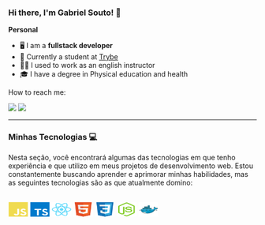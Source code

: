### Hi there, I'm Gabriel Souto! 👋

**Personal**
- 🖥️ I am a **fullstack developer**
- 📖 Currently a student at [Trybe](https://www.betrybe.com/)
- 👨‍🏫 I used to work as an english instructor
- 🎓 I have a  degree in Physical education and health

<div> 
  <p>How to reach me:</p>
  <a href = "mailto:soutogabriel04@gmail.com"><img src="https://img.shields.io/badge/-Gmail-%23333?style=for-the-badge&logo=gmail&logoColor=white" target="_blank"></a>
  <a href="https://www.linkedin.com/in/gabrielsouto-developer" target="_blank"><img src="https://img.shields.io/badge/-LinkedIn-%230077B5?style=for-the-badge&logo=linkedin&logoColor=white" target="_blank"></a> 
</div>


    
---
### Minhas Tecnologias 💻

Nesta seção, você encontrará algumas das tecnologias em que tenho experiência e que utilizo em meus projetos de desenvolvimento web. Estou constantemente buscando aprender e aprimorar minhas habilidades, mas as seguintes tecnologias são as que atualmente domino:

<div style="display: inline_block"><br>
  <img align="center" alt="JavaScript" height="30" width="40" src="https://raw.githubusercontent.com/devicons/devicon/master/icons/javascript/javascript-plain.svg">
  <img align="center" alt="**TypeScript**" height="30" width="40" src="https://raw.githubusercontent.com/devicons/devicon/master/icons/typescript/typescript-plain.svg">
  <img align="center" alt="React" height="30" width="40" src="https://raw.githubusercontent.com/devicons/devicon/master/icons/react/react-original.svg">
  <img align="center" alt="HTML5" height="30" width="40" src="https://raw.githubusercontent.com/devicons/devicon/master/icons/html5/html5-original.svg">
  <img align="center" alt="CSS3" height="30" width="40" src="https://raw.githubusercontent.com/devicons/devicon/master/icons/css3/css3-original.svg">
  <img align="center" alt="Node.js" height="30" width="40" src="https://raw.githubusercontent.com/devicons/devicon/master/icons/nodejs/nodejs-original.svg">
  <img align="center" alt="Docker" height="30" width="40" src="https://raw.githubusercontent.com/devicons/devicon/master/icons/docker/docker-original.svg">
</div>

